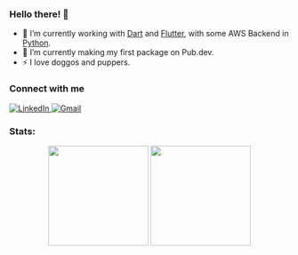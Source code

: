 ### Hello there! 👋

- 🔭 I’m currently working with [Dart](https://Dart.dev) and [Flutter](https://Flutter.dev), with
  some AWS Backend in [Python](https://www.python.org).
- 🌱 I’m currently making my first package on Pub.dev.
- ⚡ I love doggos and puppers.

### Connect with me

<p align="left">
<a href="https://www.linkedin.com/in/michael-pike-154616a2/" target="_blank">
<img alt="LinkedIn" src="https://img.shields.io/badge/linkedin%20-%230077B5.svg?&style=for-the-badge&logo=linkedin&logoColor=white"/>
</a>
<a href="mailto:michaelcadenpike@gmail.com">
<img alt="Gmail" src="https://img.shields.io/badge/Gmail-D14836?style=for-the-badge&logo=gmail&logoColor=white" />
</a>
</p> 

### Stats:

<p align="center">
<img height="180em" src="https://github-readme-stats.vercel.app/api?username=reducedcarpet&show_icons=true&theme=github_light&hide_border=true&date_format=M%20j%5B%2C%20Y%5D&&count_private=false&include_all_commits=true" />

<img height="180em" src="https://github-readme-stats.vercel.app/api/top-langs/?username=reducedcarpet&theme=github_light&hide_border=true&date_format=M%20j%5B%2C%20Y%5D&hide=csharp,javascript,css&exclude_repo=LABMobile3DView&show_icons=true&hide_border=true&layout=compact&langs_count=8"/>
</p>
